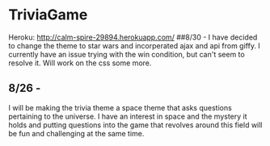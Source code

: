 # TriviaGame

Heroku: http://calm-spire-29894.herokuapp.com/
##8/30 - 
I have decided to change the theme to star wars and incorperated ajax and api from giffy. I currently have an issue trying with the win condition, but can't seem to resolve it. Will work on the css some more.

## 8/26 - 
I will be making the trivia theme a space theme that asks questions pertaining to the universe. I have an interest in space and the mystery it holds and putting questions into the game that revolves around this field will be fun and challenging at the same time.
